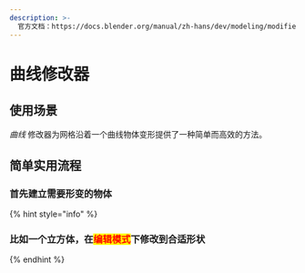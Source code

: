 ```yaml
---
description: >-
  官方文档：https://docs.blender.org/manual/zh-hans/dev/modeling/modifiers/deform/curve.html
---
```


# 曲线修改器

## 使用场景

_曲线_ 修改器为网格沿着一个曲线物体变形提供了一种简单而高效的方法。

## 简单实用流程

### 首先建立需要形变的物体

{% hint style="info" %}
### 比如一个立方体，在<mark style="color:red;">编辑模式</mark>下修改到合适形状
{% endhint %}





